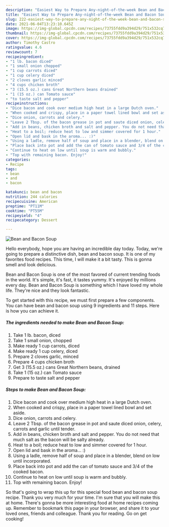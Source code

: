 ```yaml
---
description: "Easiest Way to Prepare Any-night-of-the-week Bean and Bacon Soup"
title: "Easiest Way to Prepare Any-night-of-the-week Bean and Bacon Soup"
slug: 222-easiest-way-to-prepare-any-night-of-the-week-bean-and-bacon-soup
date: 2021-06-04T13:23:10.645Z
image: https://img-global.cpcdn.com/recipes/73755fdd9a394d29/751x532cq70/bean-and-bacon-soup-recipe-main-photo.jpg
thumbnail: https://img-global.cpcdn.com/recipes/73755fdd9a394d29/751x532cq70/bean-and-bacon-soup-recipe-main-photo.jpg
cover: https://img-global.cpcdn.com/recipes/73755fdd9a394d29/751x532cq70/bean-and-bacon-soup-recipe-main-photo.jpg
author: Timothy Castro
ratingvalue: 4.6
reviewcount: 7
recipeingredient:
- "1 lb. bacon diced"
- "1 small onion chopped"
- "1 cup carrots diced"
- "1 cup celery diced"
- "2 cloves garlic minced"
- "4 cups chicken broth"
- "3 (15.5 oz.) cans Great Northern beans drained"
- "1 (15 oz.) can Tomato sauce"
- "to taste salt and pepper"
recipeinstructions:
- "Dice bacon and cook over medium high heat in a large Dutch oven."
- "When cooked and crispy, place in a paper towel lined bowl and set aside."
- "Dice onion, carrots and celery."
- "Leave 2 Tbsp. of the bacon grease in pot and saute diced onion, celery, carrots and garlic until tender."
- "Add in beans, chicken broth and salt and pepper. You do not need that much salt as the bacon will be salty already."
- "Heat to a boil; reduce heat to low and simmer covered for 1 hour."
- "Open lid and bask in the aroma... :)"
- "Using a ladle, remove half of soup and place in a blender, blend on low until incorporated."
- "Place back into pot and add the can of tomato sauce and 3/4 of the cooked bacon."
- "Continue to heat on low until soup is warm and bubbly."
- "Top with remaining bacon. Enjoy!"
categories:
- Recipe
tags:
- bean
- and
- bacon

katakunci: bean and bacon 
nutrition: 244 calories
recipecuisine: American
preptime: "PT11M"
cooktime: "PT55M"
recipeyield: "4"
recipecategory: Dessert

---
```



![Bean and Bacon Soup](https://img-global.cpcdn.com/recipes/73755fdd9a394d29/751x532cq70/bean-and-bacon-soup-recipe-main-photo.jpg)

Hello everybody, hope you are having an incredible day today. Today, we're going to prepare a distinctive dish, bean and bacon soup. It is one of my favorites food recipes. This time, I will make it a bit tasty. This is gonna smell and look delicious.

Bean and Bacon Soup is one of the most favored of current trending foods in the world. It's simple, it's fast, it tastes yummy. It's enjoyed by millions every day. Bean and Bacon Soup is something which I have loved my whole life. They're nice and they look fantastic.




To get started with this recipe, we must first prepare a few components. You can have bean and bacon soup using 9 ingredients and 11 steps. Here is how you can achieve it.

<!--inarticleads1-->

##### The ingredients needed to make Bean and Bacon Soup:

1. Take 1 lb. bacon, diced
1. Take 1 small onion, chopped
1. Make ready 1 cup carrots, diced
1. Make ready 1 cup celery, diced
1. Prepare 2 cloves garlic, minced
1. Prepare 4 cups chicken broth
1. Get 3 (15.5 oz.) cans Great Northern beans, drained
1. Take 1 (15 oz.) can Tomato sauce
1. Prepare to taste salt and pepper




<!--inarticleads2-->

##### Steps to make Bean and Bacon Soup:

1. Dice bacon and cook over medium high heat in a large Dutch oven.
1. When cooked and crispy, place in a paper towel lined bowl and set aside.
1. Dice onion, carrots and celery.
1. Leave 2 Tbsp. of the bacon grease in pot and saute diced onion, celery, carrots and garlic until tender.
1. Add in beans, chicken broth and salt and pepper. You do not need that much salt as the bacon will be salty already.
1. Heat to a boil; reduce heat to low and simmer covered for 1 hour.
1. Open lid and bask in the aroma... :)
1. Using a ladle, remove half of soup and place in a blender, blend on low until incorporated.
1. Place back into pot and add the can of tomato sauce and 3/4 of the cooked bacon.
1. Continue to heat on low until soup is warm and bubbly.
1. Top with remaining bacon. Enjoy!




So that's going to wrap this up for this special food bean and bacon soup recipe. Thank you very much for your time. I'm sure that you will make this at home. There's gonna be more interesting food at home recipes coming up. Remember to bookmark this page in your browser, and share it to your loved ones, friends and colleague. Thank you for reading. Go on get cooking!
